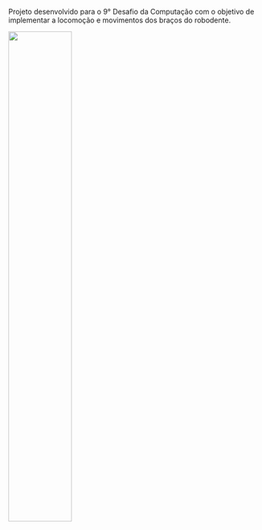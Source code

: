 Projeto desenvolvido para o 9° Desafio da Computação com o objetivo de implementar a locomoção e movimentos dos braços do robodente.





[<img src="https://img.youtube.com/vi/jh3a4nOwV68/maxresdefault.jpg" width="50%">](https://www.youtube.com/watch?v=jh3a4nOwV68&t)








